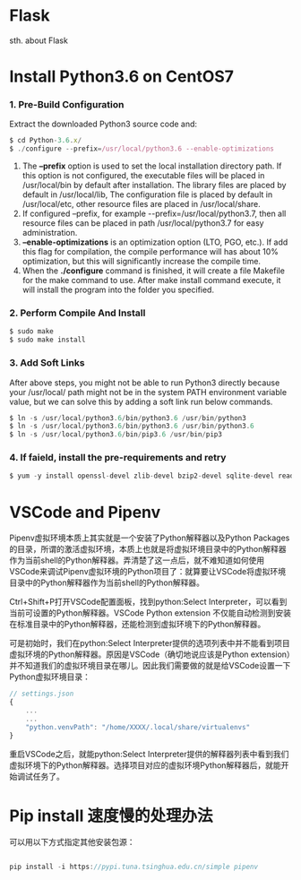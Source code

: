 # Flask
sth. about Flask


# Install Python3.6 on CentOS7
### 1. Pre-Build Configuration
Extract the downloaded Python3 source code and:
```JavaScript
$ cd Python-3.6.x/
$ ./configure --prefix=/usr/local/python3.6 --enable-optimizations

```
1. The **–prefix** option is used to set the local installation directory path. If this option is not configured, the executable files will be placed in /usr/local/bin by default after installation. The library files are placed by default in /usr/local/lib, The configuration file is placed by default in /usr/local/etc, other resource files are placed in /usr/local/share.
2. If configured –prefix, for example --prefix=/usr/local/python3.7, then all resource files can be placed in path /usr/local/python3.7 for easy administration.
3. **–enable-optimizations** is an optimization option (LTO, PGO, etc.). If add this flag for compilation, the compile performance will has about 10% optimization, but this will significantly increase the compile time.
4. When the **./configure** command is finished, it will create a file Makefile for the make command to use. After make install command execute, it will install the program into the folder you specified.

### 2. Perform Compile And Install
```JavaScript
$ sudo make
$ sudo make install

```

### 3. Add Soft Links
After above steps, you might not be able to run Python3 directly because your /usr/local/ path might not be in the system PATH environment variable value, but we can solve this by adding a soft link run below commands.
```JavaScript
$ ln -s /usr/local/python3.6/bin/python3.6 /usr/bin/python3
$ ln -s /usr/local/python3.6/bin/python3.6 /usr/bin/python3.6
$ ln -s /usr/local/python3.6/bin/pip3.6 /usr/bin/pip3

```

### 4. If faield, install the pre-requirements and retry
```JavaScript
$ yum -y install openssl-devel zlib-devel bzip2-devel sqlite-devel readline-devel libffi-devel systemtap-sdt-devel

```

# VSCode and Pipenv
Pipenv虚拟环境本质上其实就是一个安装了Python解释器以及Python Packages的目录，所谓的激活虚拟环境，本质上也就是将虚拟环境目录中的Python解释器作为当前shell的Python解释器。弄清楚了这一点后，就不难知道如何使用VSCode来调试Pipenv虚拟环境的Python项目了：就算要让VSCode将虚拟环境目录中的Python解释器作为当前shell的Python解释器。

Ctrl+Shift+P打开VSCode配置面板，找到python:Select Interpreter，可以看到当前可设置的Python解释器。VSCode Python extension 不仅能自动检测到安装在标准目录中的Python解释器，还能检测到虚拟环境下的Python解释器。

可是初始时，我们在python:Select Interpreter提供的选项列表中并不能看到项目虚拟环境的Python解释器。原因是VSCode（确切地说应该是Python extension）并不知道我们的虚拟环境目录在哪儿。因此我们需要做的就是给VSCode设置一下Python虚拟环境目录：
```javascript
// settings.json
{
    ...
    ...
    "python.venvPath": "/home/XXXX/.local/share/virtualenvs"
}
```

重启VSCode之后，就能python:Select Interpreter提供的解释器列表中看到我们虚拟环境下的Python解释器。选择项目对应的虚拟环境Python解释器后，就能开始调试任务了。


# Pip install 速度慢的处理办法
可以用以下方式指定其他安装包源：
```javascript

pip install -i https://pypi.tuna.tsinghua.edu.cn/simple pipenv

```